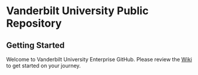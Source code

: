 # Vanderbilt University Public Repository
## Getting Started
Welcome to Vanderbilt University Enterprise GitHub. Please review the [Wiki](https://github.com/The-Vanderbilt-University/vuit-github-public-src/wiki) to get started on your journey.
